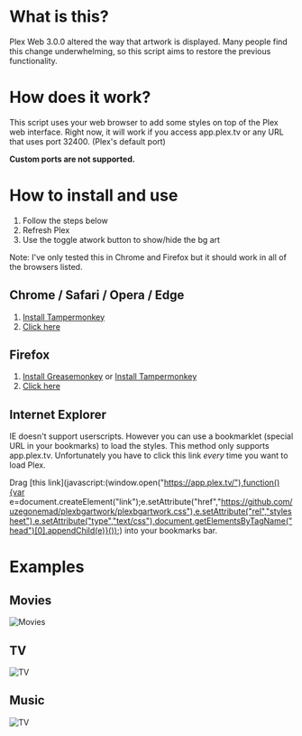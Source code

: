 # What is this?
Plex Web 3.0.0 altered the way that artwork is displayed. Many people find this change underwhelming, so this script aims to restore the previous functionality.

# How does it work?
This script uses your web browser to add some styles on top of the Plex web interface. Right now, it will work if you access app.plex.tv or any URL that uses port 32400. (Plex's default port)

**Custom ports are not supported.**

# How to install and use
1. Follow the steps below
2. Refresh Plex
3. Use the toggle atwork button to show/hide the bg art

Note: I've only tested this in Chrome and Firefox but it should work in all of the browsers listed.

## Chrome / Safari / Opera / Edge
1. [Install Tampermonkey](https://tampermonkey.net)
1. [Click here](https://raw.githubusercontent.com/uzegonemad/plexbgartwork/master/plexbgartwork.user.js)

## Firefox
1. [Install Greasemonkey](https://addons.mozilla.org/en-US/firefox/addon/greasemonkey/) or [Install Tampermonkey](https://tampermonkey.net)
1. [Click here](https://raw.githubusercontent.com/uzegonemad/plexbgartwork/master/plexbgartwork.user.js)

## Internet Explorer
IE doesn't support userscripts. However you can use a bookmarklet (special URL in your bookmarks) to load the styles. This method only supports app.plex.tv. Unfortunately you have to click this link *every* time you want to load Plex.

Drag [this link](javascript:(window.open("https://app.plex.tv/"),function(){var e=document.createElement("link");e.setAttribute("href","https://github.com/uzegonemad/plexbgartwork/plexbgartwork.css"),e.setAttribute("rel","stylesheet"),e.setAttribute("type","text/css"),document.getElementsByTagName("head")[0].appendChild(e)}());) into your bookmarks bar.

# Examples

## Movies
![Movies](https://raw.githubusercontent.com/uzegonemad/plexbgartwork/master/screenshots/movie.jpg)

## TV
![TV](https://raw.githubusercontent.com/uzegonemad/plexbgartwork/master/screenshots/tv.jpg)

## Music
![TV](https://raw.githubusercontent.com/uzegonemad/plexbgartwork/master/screenshots/music.jpg)
